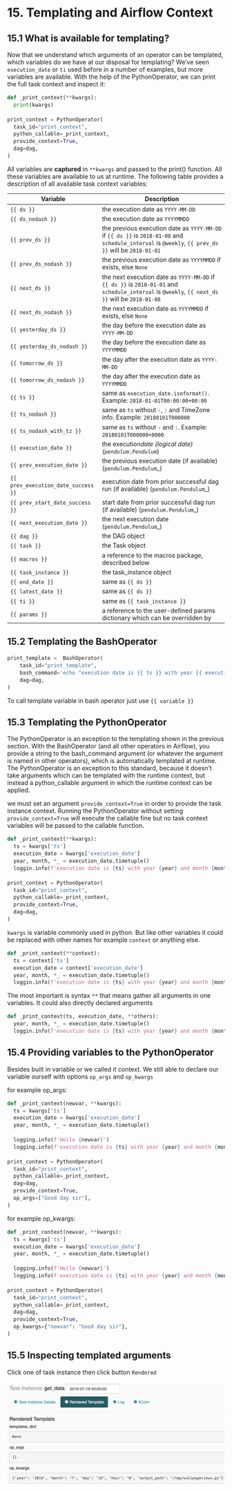 # 15. Templating and Airflow Context

## 15.1 What is available for templating?

Now that we understand which arguments of an operator can be templated, which variables do
we have at our disposal for templating? We’ve seen `execution_date` or `ti` used before in a number
of examples, but more variables are available. With the help of the PythonOperator, we can
print the full task context and inspect it:

```python
def _print_context(**kwargs):
  print(kwargs)

print_context = PythonOperator(
  task_id="print_context",
  python_callable=_print_context,
  provide_context=True,
  dag=dag,
)
```

All variables are **captured** in `**kwargs` and passed to the print() function. All these
variables are available to us at runtime. The following table provides a description of all
available task context variables:

| Variable                            | Description                                                                                                                                          |
| ----------------------------------- | ---------------------------------------------------------------------------------------------------------------------------------------------------- |
| `{{ ds }}`                          | the execution date as `YYYY-MM-DD`                                                                                                                   |
| `{{ ds_nodash }}`                   | the execution date as `YYYYMMDD`                                                                                                                     |
| `{{ prev_ds }}`                     | the previous execution date as `YYYY-MM-DD` if `{{ ds }}` is `2018-01-08` and `schedule_interval` is `@weekly`, `{{ prev_ds }}` will be `2018-01-01` |
| `{{ prev_ds_nodash }}`              | the previous execution date as `YYYYMMDD` if exists, else `None`                                                                                     |
| `{{ next_ds }}`                     | the next execution date as `YYYY-MM-DD` if `{{ ds }}` is `2018-01-01` and `schedule_interval` is `@weekly`, `{{ next_ds }}` will be `2018-01-08`     |
| `{{ next_ds_nodash }}`              | the next execution date as `YYYYMMDD` if exists, else `None`                                                                                         |
| `{{ yesterday_ds }}`                | the day before the execution date as `YYYY-MM-DD`                                                                                                    |
| `{{ yesterday_ds_nodash }}`         | the day before the execution date as `YYYYMMDD`                                                                                                      |
| `{{ tomorrow_ds }}`                 | the day after the execution date as `YYYY-MM-DD`                                                                                                     |
| `{{ tomorrow_ds_nodash }}`          | the day after the execution date as `YYYYMMDD`                                                                                                       |
| `{{ ts }}`                          | same as `execution_date.isoformat()`. Example: `2018-01-01T00:00:00+00:00`                                                                           |
| `{{ ts_nodash }}`                   | same as `ts` without `-`, `:` and TimeZone info. Example: `20180101T000000`                                                                          |
| `{{ ts_nodash_with_tz }}`           | same as `ts` without `-` and `:`. Example: `20180101T000000+0000`                                                                                    |
| `{{ execution_date }}`              | the execution*date (logical date) (`pendulum.Pendulum`*)                                                                                             |
| `{{ prev_execution_date }}`         | the previous execution date (if available) (`pendulum.Pendulum`\_)                                                                                   |
| `{{ prev_execution_date_success }}` | execution date from prior successful dag run (if available) (`pendulum.Pendulum`\_)                                                                  |
| `{{ prev_start_date_success }}`     | start date from prior successful dag run (if available) (`pendulum.Pendulum`\_)                                                                      |
| `{{ next_execution_date }}`         | the next execution date (`pendulum.Pendulum`\_)                                                                                                      |
| `{{ dag }}`                         | the DAG object                                                                                                                                       |
| `{{ task }}`                        | the Task object                                                                                                                                      |
| `{{ macros }}`                      | a reference to the macros package, described below                                                                                                   |
| `{{ task_instance }}`               | the task_instance object                                                                                                                             |
| `{{ end_date }}`                    | same as `{{ ds }}`                                                                                                                                   |
| `{{ latest_date }}`                 | same as `{{ ds }}`                                                                                                                                   |
| `{{ ti }}`                          | same as `{{ task_instance }}`                                                                                                                        |
| `{{ params }}`                      | a reference to the user-defined params dictionary which can be overridden by                                                                         |

## 15.2 Templating the BashOperator

```python
print_template =  BashOperator(
    task_id="print_template",
    bash_command='echo "execution date is {{ ts }} with year {{ execution_date.year }} and month {{ \'{:02}\'.format(execution_date.month) }}"',
    dag=dag,
)
```

To call template variable in bash operator just use `{{ variable }}`

## 15.3 Templating the PythonOperator

The PythonOperator is an exception to the templating shown in the previous section. With the
BashOperator (and all other operators in Airflow), you provide a string to the bash_command
argument (or whatever the argument is named in other operators), which is automatically
templated at runtime. The PythonOperator is an exception to this standard, because it doesn’t
take arguments which can be templated with the runtime context, but instead a
python_callable argument in which the runtime context can be applied.

we must set an argument `provide_context=True` in order to
provide the task instance context. Running the PythonOperator without setting `provide_context=True` will execute the callable fine but no task context variables will be passed to the callable function.

```python
def _print_context(**kwargs):
  ts = kwargs['ts']
  execution_date = kwargs['execution_date']
  year, month, *_ = execution_date.timetuple()
  loggin.info(f'execution date is {ts} with year {year} and month {month:02}')

print_context = PythonOperator(
  task_id="print_context",
  python_callable=_print_context,
  provide_context=True,
  dag=dag,
)
```

`kwargs` is variable commonly used in python. But like other variables it could be replaced with other names for example `context` or anything else.

```python
def _print_context(**context):
  ts = context['ts']
  execution_date = context['execution_date']
  year, month, *_ = execution_date.timetuple()
  loggin.info(f'execution date is {ts} with year {year} and month {month:02}')
```

The most important is syntax `**` that means gather all arguments in one variables. It could also directly declared arguments

```python
def _print_context(ts, execution_date, **others):
  year, month, *_ = execution_date.timetuple()
  loggin.info(f'execution date is {ts} with year {year} and month {month:02}')
```

## 15.4 Providing variables to the PythonOperator

Besides built in variable or we called it context. We still able to declare our variable ourself with options `op_args` and `op_kwargs`

for example op_args:

```python
def _print_context(newvar, **kwargs):
  ts = kwargs['ts']
  execution_date = kwargs['execution_date']
  year, month, *_ = execution_date.timetuple()

  logging.info(f'Hello {newvar}')
  logging.info(f'execution date is {ts} with year {year} and month {month:02}')

print_context = PythonOperator(
  task_id="print_context",
  python_callable=_print_context,
  dag=dag,
  provide_context=True,
  op_args=["Good day sir"],
)
```

for example op_kwargs:

```python
def _print_context(newvar, **kwargs):
  ts = kwargs['ts']
  execution_date = kwargs['execution_date']
  year, month, *_ = execution_date.timetuple()

  logging.info(f'Hello {newvar}')
  logging.info(f'execution date is {ts} with year {year} and month {month:02}')

print_context = PythonOperator(
  task_id="print_context",
  python_callable=_print_context,
  dag=dag,
  provide_context=True,
  op_kwargs={"newvar": "Good day sir"},
)
```

## 15.5 Inspecting templated arguments

Click one of task instance then click button `Rendered`

<img src="./imgs/5-inspect-template.png"/>
